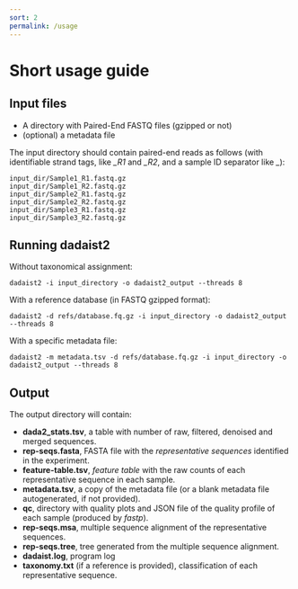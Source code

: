 ```yaml
---
sort: 2
permalink: /usage
---
```


# Short usage guide

## Input files

* A directory with Paired-End FASTQ files (gzipped or not)
* (optional) a metadata file

The input directory should contain paired-end reads as follows (with identifiable
strand tags, like *_R1* and *_R2*, and a sample ID separator like *_*):
```
input_dir/Sample1_R1.fastq.gz
input_dir/Sample1_R2.fastq.gz
input_dir/Sample2_R1.fastq.gz
input_dir/Sample2_R2.fastq.gz
input_dir/Sample3_R1.fastq.gz
input_dir/Sample3_R2.fastq.gz
```

## Running dadaist2

Without taxonomical assignment:
```
dadaist2 -i input_directory -o dadaist2_output --threads 8
```

With a reference database (in FASTQ gzipped format):
```
dadaist2 -d refs/database.fq.gz -i input_directory -o dadaist2_output --threads 8
```

With a specific metadata file:
```
dadaist2 -m metadata.tsv -d refs/database.fq.gz -i input_directory -o dadaist2_output --threads 8
```


## Output

The output directory will contain:
* **dada2_stats.tsv**, a table with number of raw, filtered, denoised and merged sequences.
* **rep-seqs.fasta**, FASTA file with the _representative sequences_ identified in the experiment.
* **feature-table.tsv**, _feature table_ with the raw counts of each representative sequence in each sample.
* **metadata.tsv**, a copy of the metadata file (or a blank metadata file autogenerated, if not provided).
* **qc**, directory with quality plots and JSON file of the quality profile of each sample (produced by _fastp_).
* **rep-seqs.msa**, multiple sequence alignment of the representative sequences.
* **rep-seqs.tree**, tree generated from the multiple sequence alignment.
* **dadaist.log**, program log
* **taxonomy.txt** (if a reference is provided), classification of each representative sequence.
